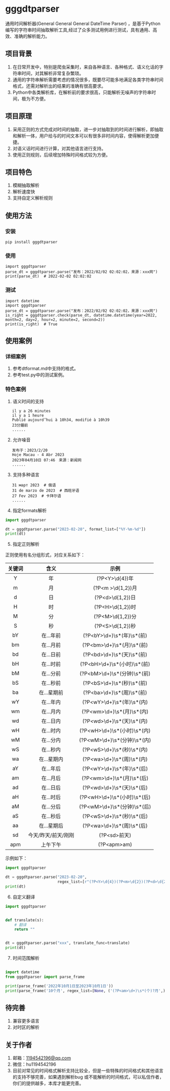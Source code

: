 # gggdtparser

通用时间解析器(General General General DateTime Parser)
，是基于Python编写的字符串时间抽取解析工具,经过了众多测试用例进行测试，具有通用、高效、准确的解析能力。

## 项目背景

1. 在日常开发中，特别是爬虫采集时，来自各种语言、各种格式、语义化话的字符串时间，对其解析非常复杂繁琐。
2. 通用的字符串解析需要考虑的情况很多，既要尽可能多地满足各类字符串时间格式，还需对解析出的结果的准确有很高要求。
3. Python中各类解析库，在解析前的要求很高，只能解析无噪声的字符串时间，极为不方便。

## 项目原理

1. 采用正则的方式完成对时间的抽取，进一步对抽取到的时间进行解析，即抽取和解析一体，用户给与的时间文本可以有很多非时间内容，使得解析更加便捷。
2. 对语义话时间进行计算，对其他语言进行支持。
3. 使用正则规则，后续增加特殊时间格式较为方便。

## 项目特色

1. 模糊抽取解析
2. 解析速度快
3. 支持自定义解析规则

## 使用方法

### 安装

    pip install gggdtparser

### 使用

    import gggdtparser
    parse_dt = gggdtparser.parse("发布：2022/02/02 02:02:02，来源：xxx网")
    print(parse_dt)  # 2022-02-02 02:02:02

### 测试

    import datetime
    import gggdtparser
    parse_dt = gggdtparser.parse("发布：2022/02/02 02:02:02，来源：xxx网")
    is_right = gggdtparser.check(parse_dt, datetime.datetime(year=2022, month=2, day=2, hour=2, minute=2, second=2))
    print(is_right)  # True

## 使用案例

### 详细案例

1. 参考dtformat.md中支持的格式。
2. 参考test.py中的测试案例。

### 特色案例

1. 语义时间的支持

```
   il y a 26 minutes
   il y a 1 heure
   Publié aujourd’hui à 10h34, modifié à 10h39
   23分鐘前
   ......      

```

2. 允许噪音

```
   发布于：2023/2/20
   Hoje Macau - 4 Abr 2023 
   2023年04月10日 07:46　来源：新闻网
   ......
```

3. 支持多种语言

```
   31 март 2023  # 俄语
   31 de marzo de 2023  # 西班牙语
   27 Fev 2023  # 卡拜尔语
   ......
```

4. 指定formats解析

```python
import gggdtparser

dt = gggdtparser.parse("2023-02-20", format_list=["%Y-%m-%d"])
print(dt)
```

5. 指定正则解析

正则使用有名分组形式，对应关系如下：

| 关键词 |     含义      |            示例            |
|:---:|:-----------:|:------------------------:|
|  Y  |      年      |      (?P\<Y>\d{4})年       |
|  m  |      月      |     (?P\<m >\d{1,2})月      |
|  d  |      日      |     (?P\<d>\d{1,2})日      |
|  H  |      时      |     (?P\<H>\d{1,2})时      |
|  M  |      分      |     (?P\<M>\d{1,2})分      |
|  S  |      秒      |     (?P\<S>\d{1,2})秒      |
| bY  |   在...年前    | (?P\<bY>\d+)\s*(年)\s*(前)  |
| bm  |   在...月前    | (?P\<bm>\d+)\s*(月)\s*(前)  |
| bd  |   在...日前    | (?P\<bd>\d+)\s*(天)\s*(前)  |
| bH  |   在...时前    | (?P\<bH>\d+)\s*(小时)\s*(前) |
| bM  |   在...分前    | (?P\<bM>\d+)\s*(分钟)\s*(前) |
| bS  |   在...秒前    | (?P\<bS>\d+)\s*(秒)\s*(前)  |
| ba  |   在...星期前   | (?P\<ba>\d+)\s*(周)\s*(前)  |
| wY  |   在...年内    | (?P\<wY>\d+)\s*(年)\s*(内)  |
| wm  |   在...月内    | (?P\<wm>\d+)\s*(月)\s*(内) |
| wd  |   在...日内    | (?P\<wd>\d+)\s*(天)\s*(内)  |
| wH  |   在...时内    | (?P\<wH>\d+)\s*(小时)\s*(内) |
| wM  |   在...分内    | (?P\<wM>\d+)\s*(分钟)\s*(内) |
| wS  |   在...秒内    | (?P\<wS>\d+)\s*(秒)\s*(内)  |
| wa  |   在...星期内   | (?P\<wa>\d+)\s*(周)\s*(内)  |
| aY  |   在...年后    | (?P\<wY>\d+)\s*(年)\s*(后)  |
| am  |   在...月后    | (?P\<wm>\d+)\s*(月)\s*(后) |
| ad  |   在...日后    | (?P\<wd>\d+)\s*(天)\s*(后)  |
| aH  |   在...时后    | (?P\<wH>\d+)\s*(小时)\s*(后) |
| aM  |   在...分后    | (?P\<wM>\d+)\s*(分钟)\s*(后) |
| aS  |   在...秒后    | (?P\<wS>\d+)\s*(秒)\s*(后)  |
| aa  |   在...星期后   | (?P\<wa>\d+)\s*(周)\s*(后)  |
| sd  | 今天/昨天/前天/刚刚 |        (?P\<sd>前天)        | 
| apm |    上午下午     |       (?P\<apm>am)        | 

示例如下：

```python
import gggdtparser

dt = gggdtparser.parse("2023-02-20",
                       regex_list=[r"(?P<Y>\d{4})(?P<m>\d{2})(?P<d>\d{2})"])
print(dt)
```

6. 自定义翻译

```python
import gggdtparser


def translate(s):
    # 翻译
    return ""


dt = gggdtparser.parse("xxx", translate_func=translate)
print(dt)

```

7. 时间范围解析
```python

import datetime
from gggdtparser import parse_frame

print(parse_frame('2022年10月1日至2023年10月1日'))
print(parse_frame('10个月', regex_list=[None, ('(?P<am>\d+)\s*(个)?月',)], base_datetime=datetime.datetime(year=2023, month=1, day=1)))

```

## 待完善

1. 兼容更多语言
2. 对时区的解析

## 关于作者

1. 邮箱：1194542196@qq.com
2. 微信：hu1194542196
3. 目前对常见的时间格式解析支持比较全，但是一些特殊的时间格式和其他语言的支持不够完善，如果遇到解析bug
   或不能解析的时间格式，可以私信作者，你们的提供越多，本库才能更完善。